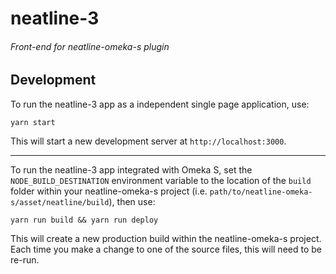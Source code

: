 # neatline-3
###### Front-end for neatline-omeka-s plugin

## Development
To run the neatline-3 app as a independent single page application, use:
```
yarn start
```
This will start a new development server at `http://localhost:3000`.

***

To run the neatline-3 app integrated with Omeka S, set the `NODE_BUILD_DESTINATION` environment variable to the location of the `build` folder within your neatline-omeka-s project (i.e. `path/to/neatline-omeka-s/asset/neatline/build`), then use:
```
yarn run build && yarn run deploy
```
This will create a new production build within the neatline-omeka-s project. Each time you make a change to one of the source files, this will need to be re-run.